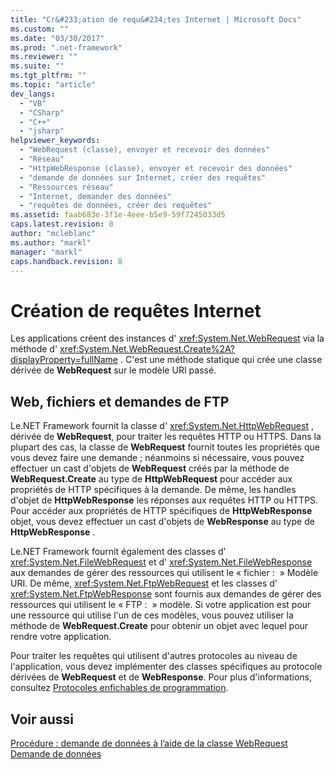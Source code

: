 ```yaml
---
title: "Cr&#233;ation de requ&#234;tes Internet | Microsoft Docs"
ms.custom: ""
ms.date: "03/30/2017"
ms.prod: ".net-framework"
ms.reviewer: ""
ms.suite: ""
ms.tgt_pltfrm: ""
ms.topic: "article"
dev_langs: 
  - "VB"
  - "CSharp"
  - "C++"
  - "jsharp"
helpviewer_keywords: 
  - "WebRequest (classe), envoyer et recevoir des données"
  - "Réseau"
  - "HttpWebResponse (classe), envoyer et recevoir des données"
  - "demande de données sur Internet, créer des requêtes"
  - "Ressources réseau"
  - "Internet, demander des données"
  - "requêtes de données, créer des requêtes"
ms.assetid: faab683e-3f1e-4eee-b5e9-59f7245033d5
caps.latest.revision: 8
author: "mcleblanc"
ms.author: "markl"
manager: "markl"
caps.handback.revision: 8
---
```

# Cr&#233;ation de requ&#234;tes Internet
Les applications créent des instances d' <xref:System.Net.WebRequest> via la méthode d' <xref:System.Net.WebRequest.Create%2A?displayProperty=fullName> .  C'est une méthode statique qui crée une classe dérivée de **WebRequest** sur le modèle URI passé.  
  
## Web, fichiers et demandes de FTP  
 Le.NET Framework fournit la classe d' <xref:System.Net.HttpWebRequest> , dérivée de **WebRequest**, pour traiter les requêtes HTTP ou HTTPS.  Dans la plupart des cas, la classe de **WebRequest** fournit toutes les propriétés que vous devez faire une demande ; néanmoins si nécessaire, vous pouvez effectuer un cast d'objets de **WebRequest** créés par la méthode de **WebRequest.Create** au type de **HttpWebRequest** pour accéder aux propriétés de HTTP spécifiques à la demande.  De même, les handles d'objet de **HttpWebResponse** les réponses aux requêtes HTTP ou HTTPS.  Pour accéder aux propriétés de HTTP spécifiques de **HttpWebResponse** objet, vous devez effectuer un cast d'objets de **WebResponse** au type de **HttpWebResponse** .  
  
 Le.NET Framework fournit également des classes d' <xref:System.Net.FileWebRequest> et d' <xref:System.Net.FileWebResponse> aux demandes de gérer des ressources qui utilisent le « fichier :  » Modèle URI.  De même, <xref:System.Net.FtpWebRequest> et les classes d' <xref:System.Net.FtpWebResponse> sont fournis aux demandes de gérer des ressources qui utilisent le « FTP :  » modèle.  Si votre application est pour une ressource qui utilise l'un de ces modèles, vous pouvez utiliser la méthode de **WebRequest.Create** pour obtenir un objet avec lequel pour rendre votre application.  
  
 Pour traiter les requêtes qui utilisent d'autres protocoles au niveau de l'application, vous devez implémenter des classes spécifiques au protocole dérivées de **WebRequest** et de **WebResponse**.  Pour plus d'informations, consultez [Protocoles enfichables de programmation](../../../docs/framework/network-programming/programming-pluggable-protocols.md).  
  
## Voir aussi  
 [Procédure : demande de données à l’aide de la classe WebRequest](../../../docs/framework/network-programming/how-to-request-data-using-the-webrequest-class.md)   
 [Demande de données](../../../docs/framework/network-programming/requesting-data.md)